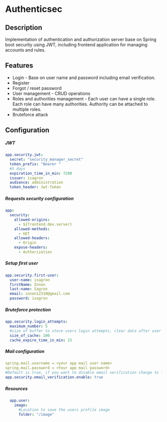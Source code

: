 # Authenticsec

## Description

Implementation of authentication and authorization server base on Spring boot security using JWT, including frontend application for managing accounts and rules.

## Features

* Login - Base on user name and password including email verification.
* Register
* Forgot / reset password
* User management - CRUD operations
* Roles and authorities management - Each user can have a single role. Each role can have many authorities. 
Authority can be attached to multiple roles.
* Bruteforce attack

## Configuration
##### JWT
```yaml
app.security.jwt:
  secret: "security_manager_secret"
  token_prefix: "Bearer "
  #5 days
  expiration_time_in_min: 7200
  issuer: isagron
  audience: administration
  token_header: Jwt-Token
```
##### Requests security configuration
```yaml
app:
  security:
    allowed-origins:
      - ${frontend.dev.server}
    allowed-methods:
      - GET
    allowed-headers:
      - Origin
    expose-headers:
      - Authorization
```
##### Setup first user
```yaml
app.security.first-user:
  user-name: isagron
  firstName: Innon
  last-name: Sagron
  email: innon12310@gmail.com
  password: isagron
```

##### Bruteforce protection
```yaml
app.security.login_attempts:
  maximum_number: 5
  #size of buffer to store users login attempts, clear data after user succeed
  size_of_cache: 100
  cache_expire_time_in_min: 15
```
##### Mail configuration
```yaml
spring.mail.username = <your app mail user name>
spring.mail.password = <Your app mail password>
#Default is true, if you want to disable email verification change to false
app.security.email_verification.enable: true
```

##### Resources
```yaml
  app.user:
    image:
      #Location to save the users profile image
      folder: "/image"
```



